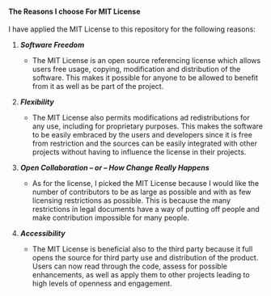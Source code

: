 

#### The Reasons I choose For MIT License

I have applied the MIT License to this repository for the following reasons:

1. ***Software Freedom***  
   - The MIT License is an open source referencing license which allows users free usage, copying, modification and distribution of the software. This makes it possible for anyone to be allowed to benefit from it as well as be part of the project.

2. ***Flexibility***  
   - The MIT License also permits modifications ad redistributions for any use, including for proprietary purposes. This makes the software to be easily embraced by the users and developers since it is free from restriction and the sources can be easily integrated with other projects without having to influence the license in their projects.

3. ***Open Collaboration – or – How Change Really Happens***  
   - As for the license, I picked the MIT License because I would like the number of contributors to be as large as possible and with as few licensing restrictions as possible. This is because the many restrictions in legal documents have a way of putting off people and make contribution impossible for many people.

4. ***Accessibility***  
   - The MIT License is beneficial also to the third party because it full opens the source for third party use and distribution of the product. Users can now read through the code, assess for possible enhancements, as well as apply them to other projects leading to high levels of openness and engagement.

